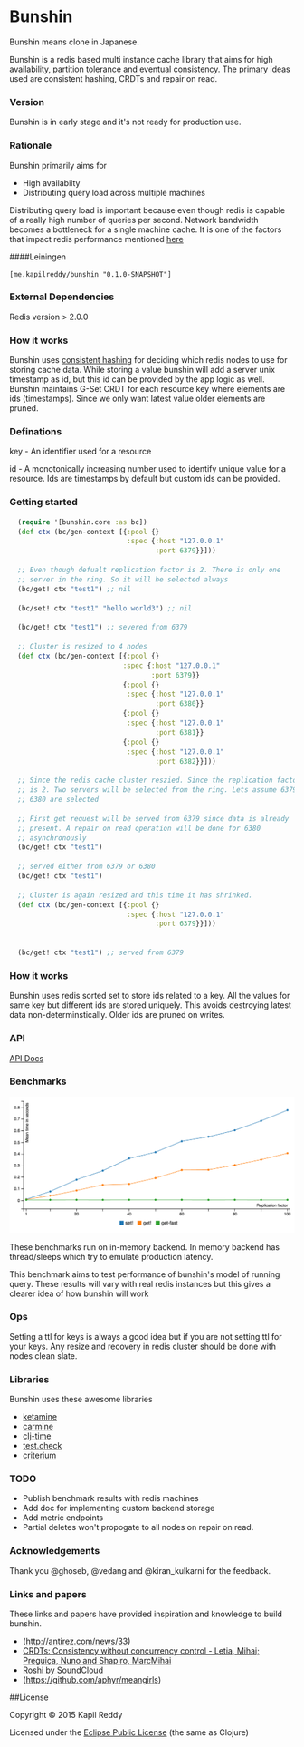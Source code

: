 # Bunshin

Bunshin means clone in Japanese.

Bunshin is a redis based multi instance cache library that aims for high availability, partition tolerance and eventual consistency. The primary ideas used are consistent hashing, CRDTs and repair on read.


### Version
Bunshin is in early stage and it's not ready for production use.

### Rationale

Bunshin primarily aims for

- High availabilty
- Distributing query load across multiple machines

Distributing query load is important because even though redis is capable of a really high number of queries per second. Network bandwidth becomes a bottleneck for a single machine cache. It is one of the factors that impact redis performance mentioned [here](http://redis.io/topics/benchmarks)


####Leiningen
```
[me.kapilreddy/bunshin "0.1.0-SNAPSHOT"]
```

### External Dependencies

Redis version > 2.0.0


### How it works

Bunshin uses [consistent hashing](http://en.wikipedia.org/wiki/Consistent_hashing) for deciding which redis nodes to use for storing cache data. While storing a value bunshin will add a server unix timestamp as id, but this id can be provided by the app logic as well. Bunshin maintains G-Set CRDT for each resource key where elements are ids (timestamps). Since we only want latest value older elements are pruned.


### Definations

key - An identifier used for a resource

id - A monotonically increasing number used to identify unique value for a resource. Ids are timestamps by default but custom ids can be provided.


### Getting started

```clojure
  (require '[bunshin.core :as bc])
  (def ctx (bc/gen-context [{:pool {}
                             :spec {:host "127.0.0.1"
                                    :port 6379}}]))

  ;; Even though defualt replication factor is 2. There is only one
  ;; server in the ring. So it will be selected always
  (bc/get! ctx "test1") ;; nil

  (bc/set! ctx "test1" "hello world3") ;; nil

  (bc/get! ctx "test1") ;; severed from 6379

  ;; Cluster is resized to 4 nodes
  (def ctx (bc/gen-context [{:pool {}
                            :spec {:host "127.0.0.1"
                                   :port 6379}}
                            {:pool {}
                             :spec {:host "127.0.0.1"
                                    :port 6380}}
                            {:pool {}
                             :spec {:host "127.0.0.1"
                                    :port 6381}}
                            {:pool {}
                             :spec {:host "127.0.0.1"
                                    :port 6382}}]))

  ;; Since the redis cache cluster reszied. Since the replication factor
  ;; is 2. Two servers will be selected from the ring. Lets assume 6379 and
  ;; 6380 are selected

  ;; First get request will be served from 6379 since data is already
  ;; present. A repair on read operation will be done for 6380
  ;; asynchronously
  (bc/get! ctx "test1")

  ;; served either from 6379 or 6380
  (bc/get! ctx "test1")

  ;; Cluster is again resized and this time it has shrinked.
  (def ctx (bc/gen-context [{:pool {}
                             :spec {:host "127.0.0.1"
                                    :port 6379}}]))


  (bc/get! ctx "test1") ;; served from 6379
```

### How it works
Bunshin uses redis sorted set to store ids related to a key. All the values for same key but different ids are stored uniquely. This avoids destroying latest data non-determinstically. Older ids are pruned on writes.


### API

[API Docs](http://kapilreddy.github.io/bunshin/bunshin.core.html)

### Benchmarks

![Bunshin commands benchmark](benchmarks/benchmarks.png?raw=true "Bunshin commands benchmark on in-memory backend")

These benchmarks run on in-memory backend. In memory backend has thread/sleeps which try to emulate production latency.

This benchmark aims to test performance of bunshin's model of running query. These results will vary with real redis instances but this gives a clearer idea of how bunshin will work

### Ops

Setting a ttl for keys is always a good idea but if you are not setting ttl for your keys. Any resize and recovery in redis cluster should be done with nodes clean slate.

### Libraries
Bunshin uses these awesome libraries

- [ketamine](https://github.com/ghoseb/ketamine)
- [carmine](https://github.com/ptaoussanis/carmine)
- [clj-time](https://github.com/clj-time/clj-time)
- [test.check](https://github.com/clojure/test.check)
- [criterium](https://github.com/hugoduncan/criterium)

### TODO
- Publish benchmark results with redis machines
- Add doc for implementing custom backend storage
- Add metric endpoints
- Partial deletes won't propogate to all nodes on repair on read.

### Acknowledgements
Thank you @ghoseb, @vedang and @kiran_kulkarni for the feedback.

### Links and papers
These links and papers have provided inspiration and knowledge to build bunshin.

- (http://antirez.com/news/33)
- [CRDTs: Consistency without concurrency control - Letia, Mihai; Preguiça, Nuno and Shapiro, MarcMihai](http://pagesperso-systeme.lip6.fr/Marc.Shapiro/papers/RR-6956.pdf)
- [Roshi by SoundCloud](https://github.com/soundcloud/roshi)
- (https://github.com/aphyr/meangirls)



##License

Copyright © 2015 Kapil Reddy

Licensed under the [Eclipse Public License](http://www.eclipse.org/legal/epl-v10.html) (the same as Clojure)
